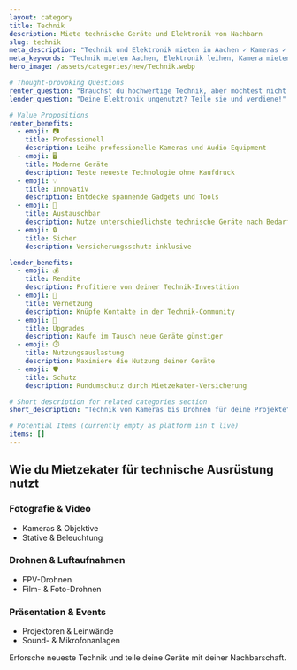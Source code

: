 ```yaml
---
layout: category
title: Technik
description: Miete technische Geräte und Elektronik von Nachbarn
slug: technik
meta_description: "Technik und Elektronik mieten in Aachen ✓ Kameras ✓ Drohnen ✓ Projektoren und mehr. High-Tech ausprobieren mit Mietzekater."
meta_keywords: "Technik mieten Aachen, Elektronik leihen, Kamera mieten, Drohne ausleihen, Projektor leihen, High-Tech Verleih"
hero_image: /assets/categories/new/Technik.webp

# Thought-provoking Questions
renter_question: "Brauchst du hochwertige Technik, aber möchtest nicht kaufen?"
lender_question: "Deine Elektronik ungenutzt? Teile sie und verdiene!"

# Value Propositions
renter_benefits:
  - emoji: 📷
    title: Professionell
    description: Leihe professionelle Kameras und Audio-Equipment
  - emoji: 🖥️
    title: Moderne Geräte
    description: Teste neueste Technologie ohne Kaufdruck
  - emoji: 💡
    title: Innovativ
    description: Entdecke spannende Gadgets und Tools
  - emoji: 🔄
    title: Austauschbar
    description: Nutze unterschiedlichste technische Geräte nach Bedarf
  - emoji: 🔒
    title: Sicher
    description: Versicherungsschutz inklusive

lender_benefits:
  - emoji: 💰
    title: Rendite
    description: Profitiere von deiner Technik-Investition
  - emoji: 🤝
    title: Vernetzung
    description: Knüpfe Kontakte in der Technik-Community
  - emoji: 🌟
    title: Upgrades
    description: Kaufe im Tausch neue Geräte günstiger
  - emoji: ⏱️
    title: Nutzungsauslastung
    description: Maximiere die Nutzung deiner Geräte
  - emoji: 🛡️
    title: Schutz
    description: Rundumschutz durch Mietzekater-Versicherung

# Short description for related categories section
short_description: "Technik von Kameras bis Drohnen für deine Projekte"

# Potential Items (currently empty as platform isn't live)
items: []
---
```


## Wie du Mietzekater für technische Ausrüstung nutzt

<div class="use-cases-grid">
  <div class="use-case-card">
    <h3><i class="fas fa-camera"></i> Fotografie & Video</h3>
    <ul>
      <li>Kameras & Objektive</li>
      <li>Stative & Beleuchtung</li>
    </ul>
  </div>

  <div class="use-case-card">
    <h3><i class="fas fa-drone"></i> Drohnen & Luftaufnahmen</h3>
    <ul>
      <li>FPV-Drohnen</li>
      <li>Film- & Foto-Drohnen</li>
    </ul>
  </div>

  <div class="use-case-card">
    <h3><i class="fas fa-projector"></i> Präsentation & Events</h3>
    <ul>
      <li>Projektoren & Leinwände</li>
      <li>Sound- & Mikrofonanlagen</li>
    </ul>
  </div>
</div>

Erforsche neueste Technik und teile deine Geräte mit deiner Nachbarschaft.
